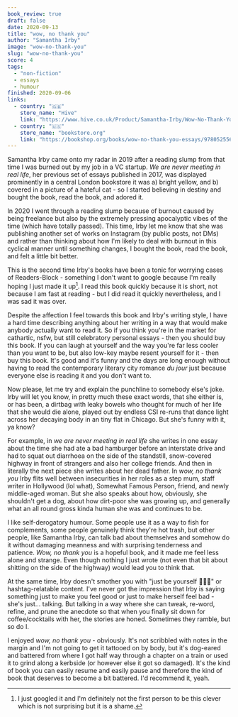 ```yaml
---
book_review: true
draft: false
date: 2020-09-13
title: "wow, no thank you"
author: "Samantha Irby"
image: "wow-no-thank-you"
slug: "wow-no-thank-you"
score: 4
tags:
  - "non-fiction"
  - essays
  - humour
finished: 2020-09-06
links:
  - country: "🇬🇧"
    store_name: "Hive"
    link: "https://www.hive.co.uk/Product/Samantha-Irby/Wow-No-Thank-You--The-1-New-York-Times-Bestseller/24617859"
  - country: "🇺🇸"
    store_name: "bookstore.org"
    link: "https://bookshop.org/books/wow-no-thank-you-essays/9780525563488"
---
```


Samantha Irby came onto my radar in 2019 after a reading slump from that time I was burned out by my job in a VC startup. _We are never meeting in real life_, her previous set of essays published in 2017, was displayed prominently in a central London bookstore it was a) bright yellow, and b) covered in a picture of a hateful cat - so I started believing in destiny and bought the book, read the book, and adored it.

In 2020 I went through a reading slump because of burnout caused by being freelance but also by the extremely pressing apocalyptic vibes of the time (which have totally passed). This time, Irby let me know that she was publishing another set of works on Instagram (by public posts, not DMs) and rather than thinking about how I'm likely to deal with burnout in this cyclical manner until something changes, I bought the book, read the book, and felt a little bit better.

This is the second time Irby's books have been a tonic for worrying cases of Readers-Block - something I don't want to google because I'm really hoping I just made it up[^1]. I read this book quickly because it is short, not because I am fast at reading - but I did read it quickly nevertheless, and I was sad it was over.

Despite the affection I feel towards this book and Irby's writing style, I have a hard time describing anything about her writing in a way that would make anybody actually want to read it. So if you think you're in the market for cathartic, nsfw, but still celebratory personal essays - then you should buy this book. If you can laugh at yourself and the way you're far less cooler than you want to be, but also low-key maybe resent yourself for it - then buy this book. It's good and it's funny and the days are long enough without having to read the contemporary literary city romance _du jour_ just because everyone else is reading it and you don't want to.

[^1]: I just googled it and I'm definitely not the first person to be this clever which is not surprising but it is a shame.

Now please, let me try and explain the punchline to somebody else's joke. Irby will let you know, in pretty much these exact words, that she either is, or has been, a dirtbag with leaky bowels who thought for much of her life that she would die alone, played out by endless CSI re-runs that dance light across her decaying body in an tiny flat in Chicago. But she's funny with it, ya know?

For example, in _we are never meeting in real life_ she writes in one essay about the time she had ate a bad hamburger before an interstate drive and had to squat out diarrhoea on the side of the standstill, snow-covered highway in front of strangers and also her college friends. And then in literally the next piece she writes about her dead father. In _wow, no thank you_ Irby flits well between insecurities in her roles as a step mum, staff writer in Hollywood (lol what), Somewhat Famous Person, friend, and newly middle-aged woman. But she also speaks about how, obviously, she shouldn't get a dog, about how dirt-poor she was growing up, and generally what an all round gross kinda human she was and continues to be.

I like self-derogatory humour. Some people use it as a way to fish for complements, some people genuinely think they're hot trash, but other people, like Samantha Irby, can talk bad about themselves and somehow do it without damaging meanness and with surprising tenderness and patience. _Wow, no thank you_ is a hopeful book, and it made me feel less alone and strange. Even though nothing I just wrote (not even that bit about shitting on the side of the highway) would lead you to think that.

At the same time, Irby doesn't smother you with "just be yourself 🦄🌈🌹" or hashtag-relatable content. I've never got the impression that Irby is saying something just to make you feel good or just to make herself feel bad - she's just... talking. But talking in a way where she can tweak, re-word, refine, and prune the anecdote so that when you finally sit down for coffee/cocktails with her, the stories are honed. Sometimes they ramble, but so do I.

I enjoyed _wow, no thank you_ - obviously. It's not scribbled with notes in the margin and I'm not going to get it tattooed on by body, but it's dog-eared and battered from where I got half way through a chapter on a train or used it to grind along a kerbside (or however else it got so damaged). It's the kind of book you can easily resume and easily pause and therefore the kind of book that deserves to become a bit battered. I'd recommend it, yeah.
